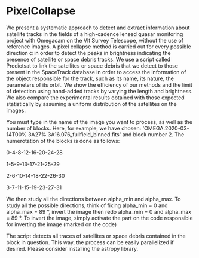 # PixelCollapse
We present a systematic approach to detect and extract information about satellite tracks in the fields of a high-cadence lensed quasar monitoring project with Omegacam on the Vlt Survey Telescope, without the use of reference images. A pixel collapse method is carried out for every possible direction α in order to detect the peaks in brightness indicating the presence of satellite or space debris tracks. We use a script called Predictsat to link the satellites or space debris that we detect to those present in the SpaceTrack database in order to access the information of the object responsible for the track, such as its name, its nature, the parameters of its orbit. We show the efficiency of our methods and the limit of detection using hand-added tracks by varying the length and brightness. We also compare the experimental results obtained with those expected statistically by assuming a uniform distribution of the satellites on the images.

You must type in the name of the image you want to process, as well as the number of blocks.
Here, for example, we have chosen: 'OMEGA.2020-03-14T00% 3A27% 3A16.076_fullfield_binned.fits' and block number 2. The numerotation of the blocks is done as follows:

0-4-8-12-16-20-24-28

1-5-9-13-17-21-25-29

2-6-10-14-18-22-26-30

3-7-11-15-19-23-27-31

We then study all the directions between alpha_min and alpha_max. To study all the possible directions, think of fixing alpha_min = 0 and alpha_max = 89 °, invert the image then redo alpha_min = 0 and alpha_max = 89 °. To invert the image, simply activate the part on the code responsible for inverting the image (marked on the code)

The script detects all traces of satellites or space debris contained in the block in question. This way, the process can be easily parallelized if desired.
Please consider installing the astropy library.
